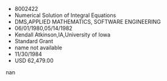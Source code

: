 
* 8002422
* Numerical Solution of Integral Equations
* DMS,APPLIED MATHEMATICS, SOFTWARE ENGINEERING
* 06/01/1980,05/14/1982
* Kendall Atkinson,IA,University of Iowa
* Standard Grant
*   name not available
* 11/30/1984
* USD 62,479.00

nan
